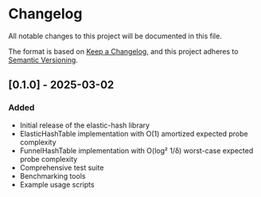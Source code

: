 # Changelog

All notable changes to this project will be documented in this file.

The format is based on [Keep a Changelog](https://keepachangelog.com/en/1.0.0/),
and this project adheres to [Semantic Versioning](https://semver.org/spec/v2.0.0.html).

## [0.1.0] - 2025-03-02

### Added
- Initial release of the elastic-hash library
- ElasticHashTable implementation with O(1) amortized expected probe complexity
- FunnelHashTable implementation with O(log² 1/δ) worst-case expected probe complexity
- Comprehensive test suite
- Benchmarking tools
- Example usage scripts
